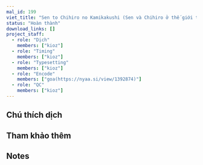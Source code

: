 ```yaml
---
mal_id: 199
viet_title: "Sen to Chihiro no Kamikakushi (Sen và Chihiro ở thế giới thần bí)"
status: "Hoàn thành"
download_links: []
project_staff:
  - role: "Dịch"
    members: ["kioz"]
  - role: "Timing"
    members: ["kioz"]
  - role: "Typesetting"
    members: ["kioz"]
  - role: "Encode"
    members: ["goa(https://nyaa.si/view/1392874)"]
  - role: "QC"
    members: ["kioz"]
---
```


## Chú thích dịch



## Tham khảo thêm



## Notes